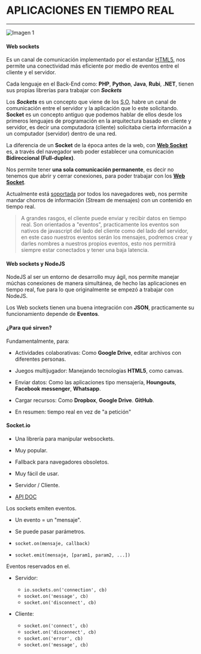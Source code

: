 # APLICACIONES EN TIEMPO REAL
---

![Imagen 1](/home/gary/Proyectos/nodejs/10-SocketIO/img/img1.png)

#### Web sockets

Es un canal de comunicación implementado por el estandar [HTML5](https://www.w3.org/html/logo/), nos permite una conectividad más eficiente por medio de eventos entre el cliente y el servidor.

Cada lenguaje en el Back-End como: __PHP__, __Python__, __Java__, __Rubi__, __.NET__, tienen sus propias librerías para trabajar con ___Sockets___

Los ___Sockets___ es un concepto que viene de los <abbr title="Sistemas Operativos">S.O.</abbr> habre un canal de comunicación entre el servidor y la aplicación que lo este solicitando. __Socket__ es un concepto antiguo que podemos hablar de ellos desde los primeros lenguajes de programación en la arquitectura basado en cliente y servidor, es decir una computadora (cliente) solicitaba cierta información a un computador (servidor) dentro de una red.

La diferencia de un __Socket__ de la época antes de la web, con __[Web Socket](http://www.websocket.org/)__ es, a través del navegador web poder establecer una comunicación __Bidireccional (Full-duplex)__.

Nos permite tener __una sola comunicación permanente__, es decir no tenemos que abrir y cerrar conexiones, para poder trabajar con los __[Web Socket](http://www.websocket.org/)__.

Actualmente está [soportada](https://caniuse.com/#search=web%20sockets) por todos los navegadores web, nos permite mandar chorros de información (Stream de mensajes) con un contenido en tiempo real.

>A grandes rasgos, el cliente puede enviar y recibir datos en tiempo real. Son orientados a "eventos", practicamente los eventos son nativos de javascript del lado del cliente como del lado del servidor, en este caso nuestros eventos serán los mensajes, podremos crear y darles nombres a nuestros propios eventos, esto nos permitirá siempre estar conectados y tener una baja latencia.

#### Web sockets y NodeJS

NodeJS al ser un entorno de desarrollo muy ágil, nos permite manejar múchas conexiones de manera simultánea, de hecho las aplicaciones en tiempo real, fue para lo que originalmente se empezó a trabajar con NodeJS.

Los Web sockets tienen una buena integración con __JSON__, practicamente su funcionamiento depende de __Eventos__.

#### ¿Para qué sirven?

Fundamentalmente, para:

* Actividades colaborativas: Como __Google Drive__, editar archivos con diferentes personas.

* Juegos multijugador: Manejando tecnologías __HTML5__, como canvas.

* Enviar datos: Como las aplicaciones tipo mensajería, __Houngouts__, __Facebook messenger__, __Whatsapp__.

* Cargar recursos: Como __Dropbox__, __Google Drive__. __GitHub__.

* En resumen: tiempo real en vez de "a petición"

#### Socket\.io

* Una librería para manipular websockets.

* Muy popular.

* Fallback para navegadores obsoletos.

* Muy fácil de usar.

* Servidor / Cliente.

* [API DOC](https://socket.io/docs/)

Los sockets emiten eventos.

* Un evento = un "mensaje".

* Se puede pasar parámetros.

* `socket.on(mensaje, callback)`

* `socket.emit(mensaje, [param1, param2, ...])`

Eventos reservados en el. 

* Servidor:
  * `io.sockets.on('connection', cb)`
  * `socket.on('message', cb)`
  * `socket.on('disconnect', cb)`

* Cliente:
  * `socket.on('connect', cb)`
  * `socket.on('disconnect', cb)`
  * `socket.on('error', cb)`
  * `socket.on('message', cb)`
